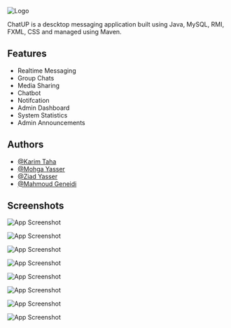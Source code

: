
![Logo](https://i.ibb.co/WBGpZ4p/Screenshot-2023-01-24-172543-removebg-preview-1.png)


ChatUP is a descktop messaging application built using Java,  MySQL, RMI, FXML, CSS and managed using Maven.

## Features

- Realtime Messaging
- Group Chats
- Media Sharing
- Chatbot
- Notifcation
- Admin Dashboard
- System Statistics
- Admin Announcements


## Authors

- [@Karim Taha](https://github.com/Karimtaha2)
- [@Mohga Yasser](https://github.com/mohgayasser)
- [@Ziad Yasser](https://github.com/Zyad1999)
- [@Mahmoud Geneidi](https://github.com/Mahmoud-Geneidi)

## Screenshots

![App Screenshot](https://i.ibb.co/cX9SJPd/Screenshot-2023-02-21-010106.png)

![App Screenshot](https://i.ibb.co/hL92mQW/Screenshot-2023-02-21-010048.png)

![App Screenshot](https://i.ibb.co/tZ3Zmgq/Screenshot-2023-02-21-005824.png)

![App Screenshot](https://i.ibb.co/X4R2LH6/Screenshot-2023-02-21-005730.png)

![App Screenshot](https://i.ibb.co/NV4PW1n/Screenshot-2023-02-21-005911.png)

![App Screenshot](https://i.ibb.co/G35sQqW/Screenshot-2023-02-21-005936.png)

![App Screenshot](https://i.ibb.co/sqQQBN6/Screenshot-2023-02-21-011521.png)

![App Screenshot](https://i.ibb.co/3yFQLQd/Screenshot-2023-02-21-011625.png)

